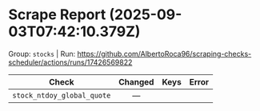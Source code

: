 # Scrape Report (2025-09-03T07:42:10.379Z)

Group: `stocks`  |  Run: https://github.com/AlbertoRoca96/scraping-checks-scheduler/actions/runs/17426569822

| Check | Changed | Keys | Error |
|---|:---:|:--|:--|
| `stock_ntdoy_global_quote` | — |  |  |
